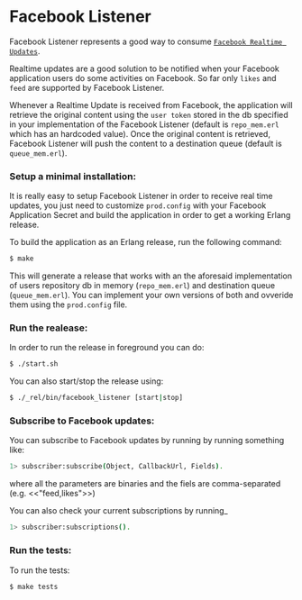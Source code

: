 Facebook Listener
==========================

Facebook Listener represents a good way to consume [`Facebook Realtime Updates`](https://developers.facebook.com/docs/graph-api/real-time-updates/ "Facebook Realtime Updates").

Realtime updates are a good solution to be notified when your Facebook application users do some activities on Facebook. So far only `likes` and `feed` are supported by Facebook Listener.

Whenever a Realtime Update is received from Facebook, the application will retrieve the original content using the `user token` stored in the db specified in your implementation of the Facebook Listener (default is `repo_mem.erl` which has an hardcoded value). Once the original content is retrieved, Facebook Listener will push the content to a destination queue (default is `queue_mem.erl`).

### Setup a minimal installation:

It is really easy to setup Facebook Listener in order to receive real time updates, you just need to customize `prod.config` with your Facebook Application Secret and build the application in order to get a working Erlang release.

To build the application as an Erlang release, run the following command:

``` bash
$ make
```

This will generate a release that works with an the aforesaid implementation of users repository db in memory (`repo_mem.erl`) and destination queue (`queue_mem.erl`). You can implement your own versions of both and ovveride them using the `prod.config` file.

### Run the realease:

In order to run the release in foreground you can do:

``` bash
$ ./start.sh
```

You can also start/stop the release using:

``` bash
$ ./_rel/bin/facebook_listener [start|stop]
```

### Subscribe to Facebook updates:

You can subscribe to Facebook updates by running by running something like:

```bash
1> subscriber:subscribe(Object, CallbackUrl, Fields).
```

where all the parameters are binaries and the fiels are comma-separated (e.g. <<"feed,likes">>)  

You can also check your current subscriptions by running_

```bash
1> subscriber:subscriptions().
```

### Run the tests:


To run the tests:

``` bash
$ make tests
```
